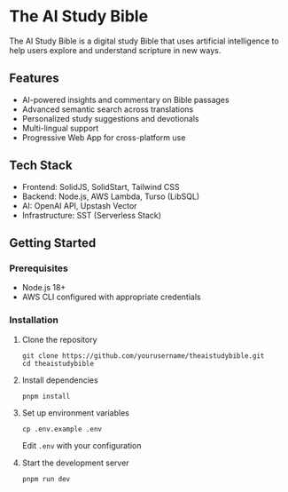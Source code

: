 # The AI Study Bible

The AI Study Bible is a digital study Bible that uses artificial intelligence to help users explore and understand scripture in new ways.

## Features

- AI-powered insights and commentary on Bible passages
- Advanced semantic search across translations
- Personalized study suggestions and devotionals
- Multi-lingual support
- Progressive Web App for cross-platform use

## Tech Stack

- Frontend: SolidJS, SolidStart, Tailwind CSS
- Backend: Node.js, AWS Lambda, Turso (LibSQL)
- AI: OpenAI API, Upstash Vector
- Infrastructure: SST (Serverless Stack)

## Getting Started

### Prerequisites

- Node.js 18+
- AWS CLI configured with appropriate credentials

### Installation

1. Clone the repository
   ```
   git clone https://github.com/yourusername/theaistudybible.git
   cd theaistudybible
   ```

2. Install dependencies
   ```
   pnpm install
   ```

3. Set up environment variables
   ```
   cp .env.example .env
   ```
   Edit `.env` with your configuration

4. Start the development server
   ```
   pnpm run dev
   ```
